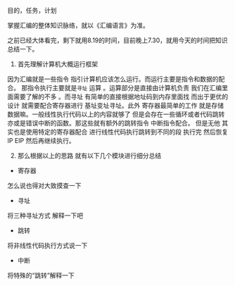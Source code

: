 目的，任务，计划



掌握汇编的整体知识脉络，就以《汇编语言》为准。

之前已经大体看完，剩下就用8.19的时间，目前晚上7.30，就用今天的时间把知识总结一下。



1. 首先理解计算机大概运行框架

因为汇编就是一些指令  指引计算机应该怎么运行。而运行主要是指令和数据的配合。 那指令执行主要就是`寻址` 运算 。运算部分是直接由计算机负责  我们在汇编里面需要了解的不多  。而寻址  有简单的直接根据地址码到内存里面找  而出于更优的设计  就需要配合寄存器进行  基址变址寻址。此外  寄存器最简单的工作  就是存储数据嘛。一般线性执行代码以上的内容就够了  但是会存在一些循环或者代码跳转亦或是错误中断的函数。那这些就有额外的跳转指令  中断指令配合。  但是无他  其实也是使用特定的寄存器配合  进行线性代码执行跳转到不同的段  执行完  然后恢复IP EIP 然后再继续执行。

2. 那么根据以上的思路   就有以下几个模块进行细分总结

- 寄存器  

怎么说也得对大致摸查一下

- 寻址

将三种寻址方式   解释一下吧

- 跳转

将非线性代码执行方式说一下

- 中断

将特殊的“跳转”解释一下



